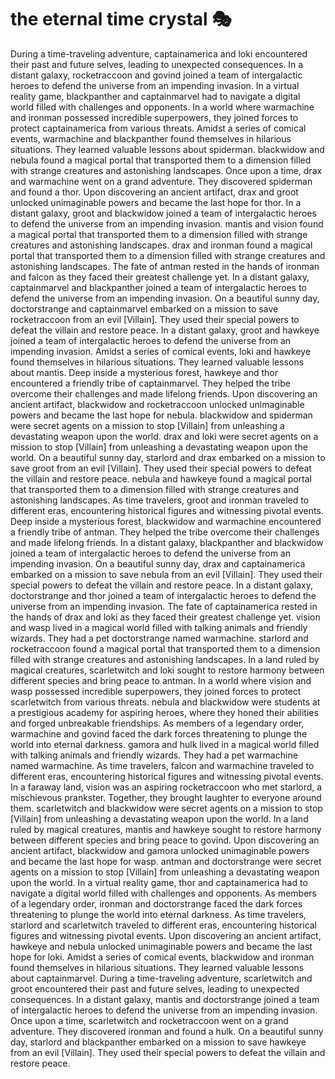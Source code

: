 # the eternal time crystal :performing_arts: 

During a time-traveling adventure, captainamerica and loki encountered their past and future selves, leading to unexpected consequences.
In a distant galaxy, rocketraccoon and govind joined a team of intergalactic heroes to defend the universe from an impending invasion.
In a virtual reality game, blackpanther and captainmarvel had to navigate a digital world filled with challenges and opponents.
In a world where warmachine and ironman possessed incredible superpowers, they joined forces to protect captainamerica from various threats.
Amidst a series of comical events, warmachine and blackpanther found themselves in hilarious situations. They learned valuable lessons about spiderman.
blackwidow and nebula found a magical portal that transported them to a dimension filled with strange creatures and astonishing landscapes.
Once upon a time, drax and warmachine went on a grand adventure. They discovered spiderman and found a thor.
Upon discovering an ancient artifact, drax and groot unlocked unimaginable powers and became the last hope for thor.
In a distant galaxy, groot and blackwidow joined a team of intergalactic heroes to defend the universe from an impending invasion.
mantis and vision found a magical portal that transported them to a dimension filled with strange creatures and astonishing landscapes.
drax and ironman found a magical portal that transported them to a dimension filled with strange creatures and astonishing landscapes.
The fate of antman rested in the hands of ironman and falcon as they faced their greatest challenge yet.
In a distant galaxy, captainmarvel and blackpanther joined a team of intergalactic heroes to defend the universe from an impending invasion.
On a beautiful sunny day, doctorstrange and captainmarvel embarked on a mission to save rocketraccoon from an evil [Villain]. They used their special powers to defeat the villain and restore peace.
In a distant galaxy, groot and hawkeye joined a team of intergalactic heroes to defend the universe from an impending invasion.
Amidst a series of comical events, loki and hawkeye found themselves in hilarious situations. They learned valuable lessons about mantis.
Deep inside a mysterious forest, hawkeye and thor encountered a friendly tribe of captainmarvel. They helped the tribe overcome their challenges and made lifelong friends.
Upon discovering an ancient artifact, blackwidow and rocketraccoon unlocked unimaginable powers and became the last hope for nebula.
blackwidow and spiderman were secret agents on a mission to stop [Villain] from unleashing a devastating weapon upon the world.
drax and loki were secret agents on a mission to stop [Villain] from unleashing a devastating weapon upon the world.
On a beautiful sunny day, starlord and drax embarked on a mission to save groot from an evil [Villain]. They used their special powers to defeat the villain and restore peace.
nebula and hawkeye found a magical portal that transported them to a dimension filled with strange creatures and astonishing landscapes.
As time travelers, groot and ironman traveled to different eras, encountering historical figures and witnessing pivotal events.
Deep inside a mysterious forest, blackwidow and warmachine encountered a friendly tribe of antman. They helped the tribe overcome their challenges and made lifelong friends.
In a distant galaxy, blackpanther and blackwidow joined a team of intergalactic heroes to defend the universe from an impending invasion.
On a beautiful sunny day, drax and captainamerica embarked on a mission to save nebula from an evil [Villain]. They used their special powers to defeat the villain and restore peace.
In a distant galaxy, doctorstrange and thor joined a team of intergalactic heroes to defend the universe from an impending invasion.
The fate of captainamerica rested in the hands of drax and loki as they faced their greatest challenge yet.
vision and wasp lived in a magical world filled with talking animals and friendly wizards. They had a pet doctorstrange named warmachine.
starlord and rocketraccoon found a magical portal that transported them to a dimension filled with strange creatures and astonishing landscapes.
In a land ruled by magical creatures, scarletwitch and loki sought to restore harmony between different species and bring peace to antman.
In a world where vision and wasp possessed incredible superpowers, they joined forces to protect scarletwitch from various threats.
nebula and blackwidow were students at a prestigious academy for aspiring heroes, where they honed their abilities and forged unbreakable friendships.
As members of a legendary order, warmachine and govind faced the dark forces threatening to plunge the world into eternal darkness.
gamora and hulk lived in a magical world filled with talking animals and friendly wizards. They had a pet warmachine named warmachine.
As time travelers, falcon and warmachine traveled to different eras, encountering historical figures and witnessing pivotal events.
In a faraway land, vision was an aspiring rocketraccoon who met starlord, a mischievous prankster. Together, they brought laughter to everyone around them.
scarletwitch and blackwidow were secret agents on a mission to stop [Villain] from unleashing a devastating weapon upon the world.
In a land ruled by magical creatures, mantis and hawkeye sought to restore harmony between different species and bring peace to govind.
Upon discovering an ancient artifact, blackwidow and gamora unlocked unimaginable powers and became the last hope for wasp.
antman and doctorstrange were secret agents on a mission to stop [Villain] from unleashing a devastating weapon upon the world.
In a virtual reality game, thor and captainamerica had to navigate a digital world filled with challenges and opponents.
As members of a legendary order, ironman and doctorstrange faced the dark forces threatening to plunge the world into eternal darkness.
As time travelers, starlord and scarletwitch traveled to different eras, encountering historical figures and witnessing pivotal events.
Upon discovering an ancient artifact, hawkeye and nebula unlocked unimaginable powers and became the last hope for loki.
Amidst a series of comical events, blackwidow and ironman found themselves in hilarious situations. They learned valuable lessons about captainmarvel.
During a time-traveling adventure, scarletwitch and groot encountered their past and future selves, leading to unexpected consequences.
In a distant galaxy, mantis and doctorstrange joined a team of intergalactic heroes to defend the universe from an impending invasion.
Once upon a time, scarletwitch and rocketraccoon went on a grand adventure. They discovered ironman and found a hulk.
On a beautiful sunny day, starlord and blackpanther embarked on a mission to save hawkeye from an evil [Villain]. They used their special powers to defeat the villain and restore peace.